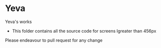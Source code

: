 # Yeva
Yeva's works

* This folder contains all the source code for screens lgreater than 456px

Please endeavour to pull request for any change